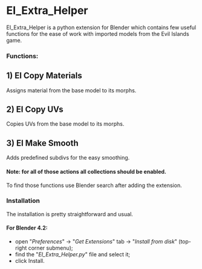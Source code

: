 # EI_Extra_Helper
EI_Extra_Helper is a python extension for Blender which contains few useful functions for the ease of work with imported models from the Evil Islands game.

### Functions:
## 1) EI Copy Materials
Assigns material from the base model to its morphs.
## 2) EI Copy UVs
Copies UVs from the base model to its morphs.
## 3) EI Make Smooth
Adds predefined subdivs for the easy smoothing.
#### Note: for all of those actions all collections should be enabled.

To find those functions use Blender search after adding the extension.

### Installation
The installation is pretty straightforward and usual.

#### For Blender 4.2: 
- open "*Preferences*" -> "*Get Extensions*" tab -> "*Install from disk*" (top-right corner submenu);
- find the "*EI_Extra_Helper.py*" file and select it;
- click Install.
